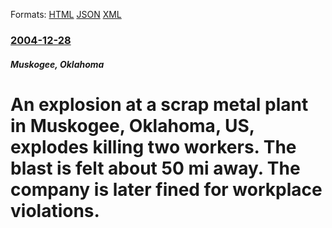 
Formats: [HTML](/news/2004/12/28/an-explosion-at-a-scrap-metal-plant-in-muskogee-oklahoma-us-explodes-killing-two-workers-the-blast-is-felt-about-50-mi-away-the-compan.html)  [JSON](/news/2004/12/28/an-explosion-at-a-scrap-metal-plant-in-muskogee-oklahoma-us-explodes-killing-two-workers-the-blast-is-felt-about-50-mi-away-the-compan.json)  [XML](/news/2004/12/28/an-explosion-at-a-scrap-metal-plant-in-muskogee-oklahoma-us-explodes-killing-two-workers-the-blast-is-felt-about-50-mi-away-the-compan.xml)  

### [2004-12-28](/news/2004/12/28/index.md)

##### Muskogee, Oklahoma
#  An explosion at a scrap metal plant in Muskogee, Oklahoma, US, explodes killing two workers. The blast is felt about 50 mi away. The company is later fined for workplace violations.



